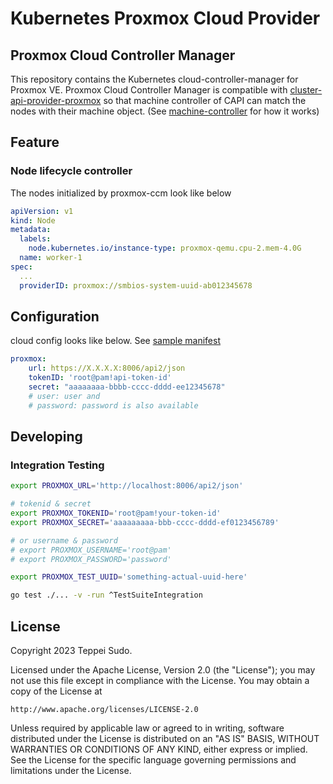 # Kubernetes Proxmox Cloud Provider

## Proxmox Cloud Controller Manager

This repository contains the Kubernetes cloud-controller-manager for Proxmox VE. Proxmox Cloud Controller Manager is compatible with [cluster-api-provider-proxmox](https://github.com/k8s-proxmox/cluster-api-provider-proxmox) so that machine controller of CAPI can match the nodes with their machine object. (See [machine-controller](https://cluster-api.sigs.k8s.io/developer/architecture/controllers/machine.html#machine--controller) for how it works)

## Feature
### Node lifecycle controller

The nodes initialized by proxmox-ccm look like below

```yaml
apiVersion: v1
kind: Node
metadata:
  labels:
    node.kubernetes.io/instance-type: proxmox-qemu.cpu-2.mem-4.0G
  name: worker-1
spec:
  ...
  providerID: proxmox://smbios-system-uuid-ab012345678
```


## Configuration

cloud config looks like below. See [sample manifest](./manifests/cloud-controller-manager.yaml)

```yaml
proxmox:
    url: https://X.X.X.X:8006/api2/json
    tokenID: 'root@pam!api-token-id'
    secret: "aaaaaaaa-bbbb-cccc-dddd-ee12345678"
    # user: user and
    # password: password is also available
```

## Developing
### Integration Testing
```sh
export PROXMOX_URL='http://localhost:8006/api2/json'

# tokenid & secret
export PROXMOX_TOKENID='root@pam!your-token-id'
export PROXMOX_SECRET='aaaaaaaaa-bbb-cccc-dddd-ef0123456789'

# or username & password
# export PROXMOX_USERNAME='root@pam'
# export PROXMOX_PASSWORD='password'

export PROXMOX_TEST_UUID='something-actual-uuid-here'

go test ./... -v -run ^TestSuiteIntegration
```
## License

Copyright 2023 Teppei Sudo.

Licensed under the Apache License, Version 2.0 (the "License");
you may not use this file except in compliance with the License.
You may obtain a copy of the License at

    http://www.apache.org/licenses/LICENSE-2.0

Unless required by applicable law or agreed to in writing, software
distributed under the License is distributed on an "AS IS" BASIS,
WITHOUT WARRANTIES OR CONDITIONS OF ANY KIND, either express or implied.
See the License for the specific language governing permissions and
limitations under the License.

